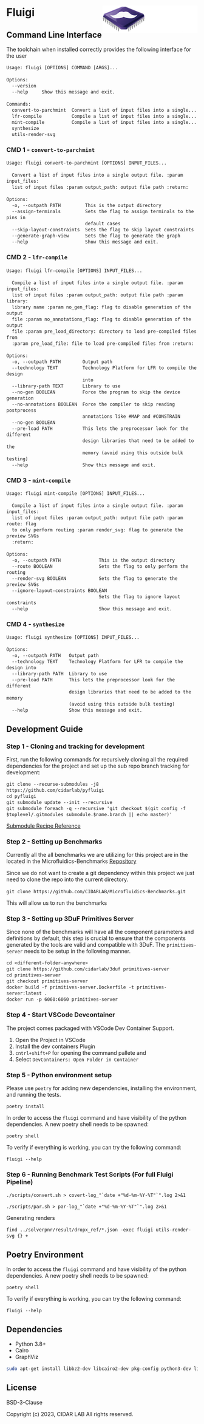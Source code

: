 # Fluigi <img align="right" src="fluigiLogo.png" width="250">

## Command Line Interface

The toolchain when installed correctly provides the following interface for the user 

```
Usage: fluigi [OPTIONS] COMMAND [ARGS]...

Options:
  --version
  --help     Show this message and exit.

Commands:
  convert-to-parchmint  Convert a list of input files into a single...
  lfr-compile           Compile a list of input files into a single...
  mint-compile          Compile a list of input files into a single...
  synthesize
  utils-render-svg

```

### CMD 1 - `convert-to-parchmint`
```
Usage: fluigi convert-to-parchmint [OPTIONS] INPUT_FILES...

  Convert a list of input files into a single output file. :param input_files:
  list of input files :param output_path: output file path :return:

Options:
  -o, --outpath PATH         This is the output directory
  --assign-terminals         Sets the flag to assign terminals to the pins in
                             default cases
  --skip-layout-constraints  Sets the flag to skip layout constraints
  --generate-graph-view      Sets the flag to generate the graph
  --help                     Show this message and exit.
```

### CMD 2 - `lfr-compile`

```
Usage: fluigi lfr-compile [OPTIONS] INPUT_FILES...

  Compile a list of input files into a single output file. :param input_files:
  list of input files :param output_path: output file path :param library:
  library name :param no_gen_flag: flag to disable generation of the output
  file :param no_annotations_flag: flag to disable generation of the output
  file :param pre_load_directory: directory to load pre-compiled files from
  :param pre_load_file: file to load pre-compiled files from :return:

Options:
  -o, --outpath PATH        Output path
  --technology TEXT         Technology Platform for LFR to compile the design
                            into
  --library-path TEXT       Library to use
  --no-gen BOOLEAN          Force the program to skip the device generation
  --no-annotations BOOLEAN  Force the compiler to skip reading postprocess
                            annotations like #MAP and #CONSTRAIN
  --no-gen BOOLEAN
  --pre-load PATH           This lets the preprocessor look for the different
                            design libraries that need to be added to the
                            memory (avoid using this outside bulk testing)
  --help                    Show this message and exit.
  ```

  ### CMD 3 - `mint-compile`

```
Usage: fluigi mint-compile [OPTIONS] INPUT_FILES...

  Compile a list of input files into a single output file. :param input_files:
  list of input files :param output_path: output file path :param route: flag
  to only perform routing :param render_svg: flag to generate the preview SVGs
  :return:

Options:
  -o, --outpath PATH              This is the output directory
  --route BOOLEAN                 Sets the flag to only perform the routing
  --render-svg BOOLEAN            Sets the flag to generate the preview SVGs
  --ignore-layout-constraints BOOLEAN
                                  Sets the flag to ignore layout constraints
  --help                          Show this message and exit.
  ```


### CMD 4 - `synthesize`

```
Usage: fluigi synthesize [OPTIONS] INPUT_FILES...

Options:
  -o, --outpath PATH   Output path
  --technology TEXT    Technology Platform for LFR to compile the design into
  --library-path PATH  Library to use
  --pre-load PATH      This lets the preprocessor look for the different
                       design libraries that need to be added to the memory
                       (avoid using this outside bulk testing)
  --help               Show this message and exit.

```

## Development Guide

### Step 1 - Cloning and tracking for development

First, run the following commands for recursively cloning all the required dependencies for the project and set up the sub repo branch tracking for development:

```
git clone --recurse-submodules -j8 https://github.com/cidarlab/pyfluigi
cd pyfluigi
git submodule update --init --recursive
git submodule foreach -q --recursive 'git checkout $(git config -f $toplevel/.gitmodules submodule.$name.branch || echo master)'
```
[Submodule Recipe Reference](https://gist.github.com/slavafomin/08670ec0c0e75b500edbaa5d43a5c93c)


### Step 2 - Setting up Benchmarks

Currently all the all benchmarks we are utilizing for this project are in the located in the Microfluidics-Benchmarks [Repository](https://github.com/CIDARLAB/Microfluidics-Benchmarks.git)

Since we do not want to create a git dependency within this project we just need to clone the repo into the current directory. 

```git clone https://github.com/CIDARLAB/Microfluidics-Benchmarks.git```

This will allow us to run the benchmarks

### Step 3 - Setting up 3DuF Primitives Server

Since none of the benchmarks will have all the component parameters and definitions by default, this step is crucial to ensure that the components generated by the tools are valid and compatible with 3DuF. The `primitives-server` needs to be setup in the following manner.

```
cd <different-folder-anywhere>
git clone https://github.com/cidarlab/3duf primitives-server
cd primitives-server
git checkout primitives-server
docker build -f primitives-server.Dockerfile -t primitives-server:latest .
docker run -p 6060:6060 primitives-server
```

### Step 4 - Start VSCode Devcontainer

The project comes packaged with VSCode Dev Container Support. 

1. Open the Project in VSCode
2. Install the dev containers Plugin
3. `cntrl+shift+P` for opening the command pallete and
4.  Select `DevContainers: Open Folder in Container`

### Step 5 - Python environment setup

Please use `poetry` for adding new dependencies, installing the environment, and running the tests.

```
poetry install
```


In order to access the `fluigi` command and have visibility of the python dependencies. A new poetry shell needs to be spawned:

```
poetry shell
```

To verify if everything is working, you can try the following command:

```
fluigi --help
```


### Step 6 - Running Benchmark Test Scripts (For full Fluigi Pipeline)


```
./scripts/convert.sh > covert-log_"`date +"%d-%m-%Y-%T"`".log 2>&1
```

```
./scripts/par.sh > par-log_"`date +"%d-%m-%Y-%T"`".log 2>&1
```

Generating renders
```
find ../solverpnr/result/dropx_ref/*.json -exec fluigi utils-render-svg {} +
```

## Poetry Environment

In order to access the `fluigi` command and have visibility of the python dependencies. A new poetry shell needs to be spawned:

```
poetry shell
```

To verify if everything is working, you can try the following command:

```
fluigi --help
```



## Dependencies

- Python 3.8+
- Cairo
- GraphViz

```bash
sudo apt-get install libbz2-dev libcairo2-dev pkg-config python3-dev libffi-dev graphviz
```



## License

BSD-3-Clause

Copyright (c) 2023, CIDAR LAB All rights reserved.

